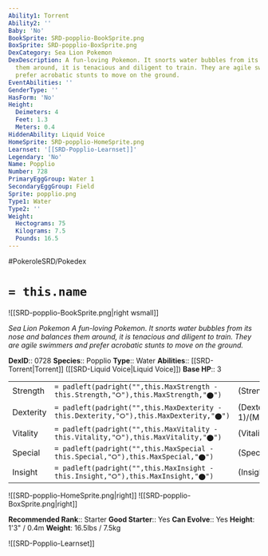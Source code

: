 ```yaml
---
Ability1: Torrent
Ability2: ''
Baby: 'No'
BookSprite: SRD-popplio-BookSprite.png
BoxSprite: SRD-popplio-BoxSprite.png
DexCategory: Sea Lion Pokemon
DexDescription: A fun-loving Pokemon. It snorts water bubbles from its nose and balances
  them around, it is tenacious and diligent to train. They are agile swimmers and
  prefer acrobatic stunts to move on the ground.
EventAbilities: ''
GenderType: ''
HasForm: 'No'
Height:
  Deimeters: 4
  Feet: 1.3
  Meters: 0.4
HiddenAbility: Liquid Voice
HomeSprite: SRD-popplio-HomeSprite.png
Learnset: '[[SRD-Popplio-Learnset]]'
Legendary: 'No'
Name: Popplio
Number: 728
PrimaryEggGroup: Water 1
SecondaryEggGroup: Field
Sprite: popplio.png
Type1: Water
Type2: ''
Weight:
  Hectograms: 75
  Kilograms: 7.5
  Pounds: 16.5
---
```


#PokeroleSRD/Pokedex

# `= this.name`

![[SRD-popplio-BookSprite.png|right wsmall]]

*Sea Lion Pokemon*
*A fun-loving Pokemon. It snorts water bubbles from its nose and balances them around, it is tenacious and diligent to train. They are agile swimmers and prefer acrobatic stunts to move on the ground.*

**DexID**:: 0728
**Species**:: Popplio
**Type**:: Water
**Abilities**:: [[SRD-Torrent|Torrent]] ([[SRD-Liquid Voice|Liquid Voice]])
**Base HP**:: 3

|           |                                                                                        |                                          |
| --------- | -------------------------------------------------------------------------------------- | ---------------------------------------- |
| Strength  | `= padleft(padright("",this.MaxStrength - this.Strength,"⭘"),this.MaxStrength,"⬤")`    | (Strength::2)/(MaxStrength::4)   |
| Dexterity | `= padleft(padright("",this.MaxDexterity - this.Dexterity,"⭘"),this.MaxDexterity,"⬤")` | (Dexterity:: 1)/(MaxDexterity::3) |
| Vitality  | `= padleft(padright("",this.MaxVitality - this.Vitality,"⭘"),this.MaxVitality,"⬤")`    | (Vitality::2)/(MaxVitality::4)   |
| Special   | `= padleft(padright("",this.MaxSpecial - this.Special,"⭘"),this.MaxSpecial,"⬤")`       | (Special::2)/(MaxSpecial::4)     |
| Insight   | `= padleft(padright("",this.MaxInsight - this.Insight,"⭘"),this.MaxInsight,"⬤")`       | (Insight::2)/(MaxInsight::4)     |

![[SRD-popplio-HomeSprite.png|right]]
![[SRD-popplio-BoxSprite.png|right]]

**Recommended Rank**:: Starter
**Good Starter**:: Yes
**Can Evolve**:: Yes
**Height**: 1'3" / 0.4m
**Weight**: 16.5lbs / 7.5kg

![[SRD-Popplio-Learnset]]